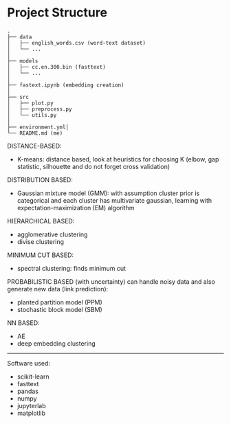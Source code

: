 # Project Structure

```
.
├── data
│   ├── english_words.csv (word-text dataset)
│   └── ...
│
├── models
│   ├── cc.en.300.bin (fasttext) 
│   └── ...
│
├── fastext.ipynb (embedding creation)
│ 
├── src
│   ├── plot.py
│   ├── preprocess.py
│   └── utils.py
│ 
├── environment.yml│
└── README.md (me)
```


DISTANCE-BASED:
- K-means: distance based, look at heuristics for choosing K (elbow, gap statistic, silhouette and do not forget cross validation)

DISTRIBUTION BASED:
- Gaussian mixture model (GMM): with assumption cluster prior is categorical and each cluster has multivariate gaussian, learning with expectation-maximization (EM) algorithm

HIERARCHICAL BASED:
- agglomerative clustering
- divise clustering

MINIMUM CUT BASED:
- spectral clustering: finds minimum cut

PROBABILISTIC BASED (with uncertainty) can handle noisy data and also generate new data (link prediction):
- planted partition model (PPM)
- stochastic block model (SBM)

NN BASED:
- AE
- deep embedding clustering

-----------------------------------------

Software used:
- scikit-learn
- fasttext
- pandas
- numpy
- jupyterlab
- matplotlib

